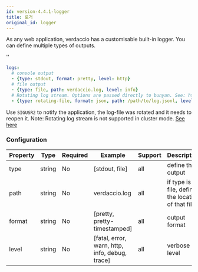 ```yaml
---
id: version-4.4.1-logger
title: 로거
original_id: logger
---
```


As any web application, verdaccio has a customisable built-in logger. You can define multiple types of outputs.

<div id="codefund">''</div>

```yaml
logs:
  # console output
  - {type: stdout, format: pretty, level: http}
  # file output
  - {type: file, path: verdaccio.log, level: info}
  # Rotating log stream. Options are passed directly to bunyan. See: https://github.com/trentm/node-bunyan#stream-type-rotating-file
  - {type: rotating-file, format: json, path: /path/to/log.jsonl, level: http, options: {period: 1d}}
```

Use `SIGUSR2` to notify the application, the log-file was rotated and it needs to reopen it. Note: Rotating log stream is not supported in cluster mode. [See here](https://github.com/trentm/node-bunyan#stream-type-rotating-file)

### Configuration

| Property | Type   | Required | Example                                        | Support | Description                                       |
| -------- | ------ | -------- | ---------------------------------------------- | ------- | ------------------------------------------------- |
| type     | string | No       | [stdout, file]                                 | all     | define the output                                 |
| path     | string | No       | verdaccio.log                                  | all     | if type is file, define the location of that file |
| format   | string | No       | [pretty, pretty-timestamped]                   | all     | output format                                     |
| level    | string | No       | [fatal, error, warn, http, info, debug, trace] | all     | verbose level                                     |
